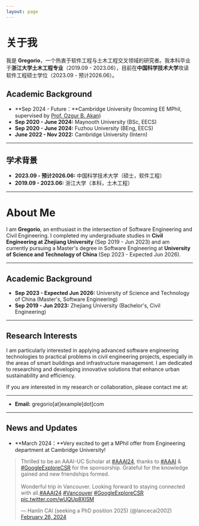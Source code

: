 ```yaml
---
layout: page
---
```


# 关于我

我是 **Gregorio**，一个热衷于软件工程与土木工程交叉领域的研究者。我本科毕业于**浙江大学土木工程专业**（2019.09 - 2023.06），目前在**中国科学技术大学**攻读软件工程硕士学位（2023.09 - 预计2026.06）。

## Academic Background

- **Sep 2024 - Future：**Cambridge University (Incoming EE MPhil, supervised by [Prof. Ozgur B. Akan](https://ioe.eng.cam.ac.uk/directory/akan))
- **Sep 2020 - June 2024:** Maynooth University (BSc, EECS)
- **Sep 2020 - June 2024:** Fuzhou University (BEng, EECS)
- **June 2022 - Nov 2022:** Cambridge University (Intern)

---

## 学术背景

- **2023.09 - 预计2026.06:** 中国科学技术大学（硕士，软件工程）
- **2019.09 - 2023.06:** 浙江大学（本科，土木工程）

---

# About Me

I am **Gregorio**, an enthusiast in the intersection of Software Engineering and Civil Engineering. I completed my undergraduate studies in **Civil Engineering at Zhejiang University** (Sep 2019 - Jun 2023) and am currently pursuing a Master's degree in Software Engineering at **University of Science and Technology of China** (Sep 2023 - Expected Jun 2026).

---

## Academic Background

- **Sep 2023 - Expected Jun 2026:** University of Science and Technology of China (Master's, Software Engineering)
- **Sep 2019 - Jun 2023:** Zhejiang University (Bachelor's, Civil Engineering)

---

## Research Interests

I am particularly interested in applying advanced software engineering technologies to practical problems in civil engineering projects, especially in the areas of smart buildings and infrastructure management. I am dedicated to researching and developing innovative solutions that enhance urban sustainability and efficiency.

If you are interested in my research or collaboration, please contact me at:

---

- **Email:** gregorio[at]example[dot]com
---

## News and Updates

- **March 2024：**Very excited to get a MPhil offer from Engineering department at Cambridge University!

<blockquote class="twitter-tweet"><p lang="en" dir="ltr">Thrilled to be an AAAI-UC Scholar at <a href="https://twitter.com/hashtag/AAAI24?src=hash&amp;ref_src=twsrc%5Etfw">#AAAI24</a>, thanks to <a href="https://twitter.com/hashtag/AAAI?src=hash&amp;ref_src=twsrc%5Etfw">#AAAI</a> &amp; <a href="https://twitter.com/hashtag/GoogleExploreCSR?src=hash&amp;ref_src=twsrc%5Etfw">#GoogleExploreCSR</a> for the sponsorship. Grateful for the knowledge gained and new friendships formed.<br><br>Wonderful trip in Vancouver. Looking forward to staying connected with all.<a href="https://twitter.com/hashtag/AAAI24?src=hash&amp;ref_src=twsrc%5Etfw">#AAAI24</a> <a href="https://twitter.com/hashtag/Vancouver?src=hash&amp;ref_src=twsrc%5Etfw">#Vancouver</a> <a href="https://twitter.com/hashtag/GoogleExploreCSR?src=hash&amp;ref_src=twsrc%5Etfw">#GoogleExploreCSR</a> <a href="https://t.co/wUQUp8XlSM">pic.twitter.com/wUQUp8XlSM</a></p>&mdash; Hanlin CAI (seeking a PhD position 2025) (@lancecai2002) <a href="https://twitter.com/lancecai2002/status/1762210025173344260?ref_src=twsrc%5Etfw">February 26, 2024</a></blockquote> <script async src="https://platform.twitter.com/widgets.js" charset="utf-8"></script>

